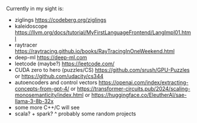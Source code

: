 Currently in my sight is:
- ziglings                           https://codeberg.org/ziglings
- kaleidoscope                       https://llvm.org/docs/tutorial/MyFirstLanguageFrontend/LangImpl01.html
- raytracer                          https://raytracing.github.io/books/RayTracingInOneWeekend.html
- deep-ml                            https://deep-ml.com
- leetcode (maybe?)                  https://leetcode.com/
- CUDA zero to hero (puzzles/CS)     https://github.com/srush/GPU-Puzzles or https://github.com/udacity/cs344
- autoencoders and control vectors   https://openai.com/index/extracting-concepts-from-gpt-4/ or https://transformer-circuits.pub/2024/scaling-monosemanticity/index.html or https://huggingface.co/EleutherAI/sae-llama-3-8b-32x
- some more C++/C                    will see
- scala? + spark?                    ^ probably some random projects
